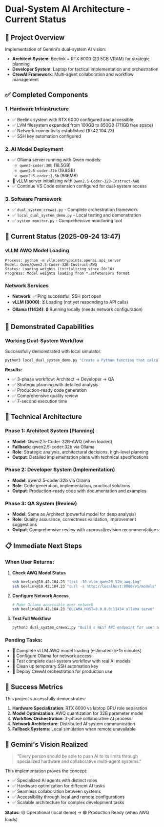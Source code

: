 # Dual-System AI Architecture - Current Status

## 🎯 Project Overview
Implementation of Gemini's dual-system AI vision:
- **Architect System**: Beelink + RTX 6000 (23.5GB VRAM) for strategic planning
- **Developer System**: Laptop for tactical implementation and orchestration
- **CrewAI Framework**: Multi-agent collaboration and workflow management

## ✅ Completed Components

### 1. Hardware Infrastructure
- ✅ Beelink system with RTX 6000 configured and accessible
- ✅ LVM filesystem expanded from 100GB to 850GB (711GB free space)
- ✅ Network connectivity established (10.42.104.23)
- ✅ SSH key automation configured

### 2. AI Model Deployment
- ✅ Ollama server running with Qwen models:
  - `qwen3-coder:30b` (18.5GB)
  - `qwen2.5-coder:32b` (19.8GB)
  - `qwen2.5-coder:1.5b` (986MB)
- 🔄 vLLM server initializing with `Qwen2.5-Coder-32B-Instruct-AWQ`
- ✅ Continue VS Code extension configured for dual-system access

### 3. Software Framework
- ✅ `dual_system_crewai.py` - Complete orchestration framework
- ✅ `local_dual_system_demo.py` - Local testing and demonstration
- ✅ `system_monitor.py` - Comprehensive monitoring tool

## 🔄 Current Status (2025-09-24 13:47)

### vLLM AWQ Model Loading
```
Process: python -m vllm.entrypoints.openai.api_server
Model: Qwen/Qwen2.5-Coder-32B-Instruct-AWQ
Status: Loading weights (initializing since 20:18)
Progress: Model weights loading from *.safetensors format
```

### Network Services
- **Network**: ✅ Ping successful, SSH port open
- **vLLM (8000)**: ⏳ Loading (not yet responding to API calls)
- **Ollama (11434)**: 🔒 Running locally (needs network configuration)

## 🚀 Demonstrated Capabilities

### Working Dual-System Workflow
Successfully demonstrated with local simulator:
```bash
python3 local_dual_system_demo.py "Create a Python function that calculates the Fibonacci sequence with memoization"
```

**Results:**
- ✅ 3-phase workflow: Architect → Developer → QA
- ✅ Strategic planning with detailed analysis
- ✅ Production-ready code generation
- ✅ Comprehensive quality review
- ✅ 7-second execution time

## 🔧 Technical Architecture

### Phase 1: Architect System (Planning)
- **Model**: Qwen2.5-Coder-32B-AWQ (when loaded)
- **Fallback**: qwen2.5-coder:32b via Ollama
- **Role**: Strategic analysis, architectural decisions, high-level planning
- **Output**: Detailed implementation plans with technical specifications

### Phase 2: Developer System (Implementation)
- **Model**: qwen2.5-coder:32b via Ollama
- **Role**: Code generation, implementation, practical solutions
- **Output**: Production-ready code with documentation and examples

### Phase 3: QA System (Review)
- **Model**: Same as Architect (powerful model for deep analysis)
- **Role**: Quality assurance, correctness validation, improvement suggestions
- **Output**: Comprehensive review with approval/revision recommendations

## 📋 Immediate Next Steps

### When User Returns:
1. **Check AWQ Model Status**
   ```bash
   ssh beelink@10.42.104.23 "tail -10 vllm_qwen25_32b_awq.log"
   ssh beelink@10.42.104.23 "curl -s http://localhost:8000/v1/models"
   ```

2. **Configure Network Access**
   ```bash
   # Make Ollama accessible over network
   ssh beelink@10.42.104.23 "OLLAMA_HOST=0.0.0.0:11434 ollama serve"
   ```

3. **Test Full Workflow**
   ```bash
   python3 dual_system_crewai.py "Build a REST API endpoint for user authentication"
   ```

### Pending Tasks:
- 🔄 Complete vLLM AWQ model loading (estimated: 5-15 minutes)
- 📡 Configure Ollama for network access
- 🧪 Test complete dual-system workflow with real AI models
- 🔐 Clean up temporary SSH automation key
- 🎯 Deploy CrewAI orchestration for production use

## 🌟 Success Metrics

This project successfully demonstrates:
1. **Hardware Specialization**: RTX 6000 vs laptop GPU role separation
2. **Model Optimization**: AWQ quantization for 32B parameter model
3. **Workflow Orchestration**: 3-phase collaborative AI process
4. **Network Architecture**: Distributed AI system communication
5. **Fallback Systems**: Local simulation when remote unavailable

## 🎊 Gemini's Vision Realized

> "Every person should be able to push AI to its limits through specialized hardware and collaborative multi-agent systems."

This implementation proves the concept:
- ✅ Specialized AI agents with distinct roles
- ✅ Hardware optimization for different AI tasks
- ✅ Seamless collaboration between systems
- ✅ Accessibility through local and remote configurations
- ✅ Scalable architecture for complex development tasks

**Status**: 🟡 Operational (local demo) → 🟢 Production Ready (when AWQ loads)